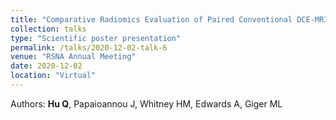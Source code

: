 ```yaml
---
title: "Comparative Radiomics Evaluation of Paired Conventional DCE-MRI and Abbreviated MRI for Breast Cancer Diagnosis"
collection: talks
type: "Scientific poster presentation"
permalink: /talks/2020-12-02-talk-6
venue: "RSNA Annual Meeting"
date: 2020-12-02
location: "Virtual"
---
```


Authors: <strong>Hu Q</strong>, Papaioannou J, Whitney HM, Edwards A, Giger ML
